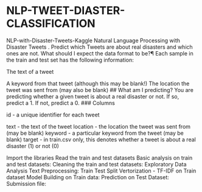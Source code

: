 # NLP-TWEET-DIASTER-CLASSIFICATION

NLP-with-Disaster-Tweets-Kaggle
Natural Language Processing with Disaster Tweets ​. Predict which Tweets are about real disasters and which ones are not. What should I expect the data format to be?¶ Each sample in the train and test set has the following information:

The text of a tweet

A keyword from that tweet (although this may be blank!) The location the tweet was sent from (may also be blank) ## What am I predicting? You are predicting whether a given tweet is about a real disaster or not. If so, predict a 1. If not, predict a 0. ### Columns

id - a unique identifier for each tweet

text - the text of the tweet location - the location the tweet was sent from (may be blank) keyword - a particular keyword from the tweet (may be blank) target - in train.csv only, this denotes whether a tweet is about a real disaster (1) or not (0)

Import the libraries
Read the train and test datasets
Basic analysis on train and test datasets:
Cleaning the train and test datasets:
Exploratory Data Analysis
Text Preprocessing:
Train Test Split
Vertorization - TF-IDF on Train dataset
Model Building on Train data:
Prediction on Test Dataset:
Submission file:
